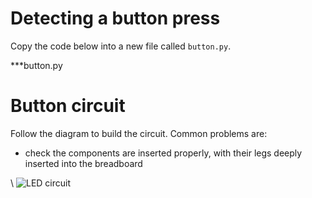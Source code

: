 # Detecting a button press

Copy the code below into a new file called `button.py`.

***button.py

# Button circuit

Follow the diagram to build the circuit. Common problems are:

* check the components are inserted properly, with their legs deeply inserted into the breadboard

\ ![LED circuit](1led.png)
